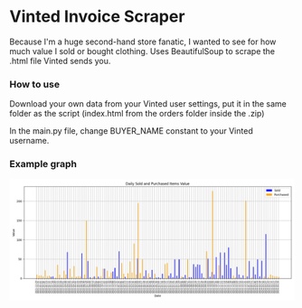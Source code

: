 # Vinted Invoice Scraper
Because I'm a huge second-hand store fanatic, I wanted to see for how much value I sold or bought clothing.
Uses BeautifulSoup to scrape the .html file Vinted sends you.

### How to use
Download your own data from your Vinted user settings, put it in the same folder as the script (index.html from the orders folder inside the .zip)

In the main.py file, change BUYER_NAME constant to your Vinted username.

### Example graph
![](Figure_1.png)

